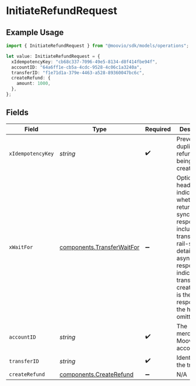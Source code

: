 # InitiateRefundRequest

## Example Usage

```typescript
import { InitiateRefundRequest } from "@moovio/sdk/models/operations";

let value: InitiateRefundRequest = {
  xIdempotencyKey: "cb68c337-7096-49e5-8134-d8f414fbe94f",
  accountID: "64a6ff1e-cb5a-4cdc-9528-4c06c1a3240a",
  transferID: "f1e71d1a-379e-4463-a528-89360047bc6c",
  createRefund: {
    amount: 1000,
  },
};
```

## Fields

| Field                                                                                                                                                                                                                                                   | Type                                                                                                                                                                                                                                                    | Required                                                                                                                                                                                                                                                | Description                                                                                                                                                                                                                                             |
| ------------------------------------------------------------------------------------------------------------------------------------------------------------------------------------------------------------------------------------------------------- | ------------------------------------------------------------------------------------------------------------------------------------------------------------------------------------------------------------------------------------------------------- | ------------------------------------------------------------------------------------------------------------------------------------------------------------------------------------------------------------------------------------------------------- | ------------------------------------------------------------------------------------------------------------------------------------------------------------------------------------------------------------------------------------------------------- |
| `xIdempotencyKey`                                                                                                                                                                                                                                       | *string*                                                                                                                                                                                                                                                | :heavy_check_mark:                                                                                                                                                                                                                                      | Prevents duplicate refunds from being created.                                                                                                                                                                                                          |
| `xWaitFor`                                                                                                                                                                                                                                              | [components.TransferWaitFor](../../models/components/transferwaitfor.md)                                                                                                                                                                                | :heavy_minus_sign:                                                                                                                                                                                                                                      | Optional header that indicates whether to return a synchronous response that includes full transfer and rail-specific details or an <br/>asynchronous response indicating the transfer was created (this is the default response if the header is omitted). |
| `accountID`                                                                                                                                                                                                                                             | *string*                                                                                                                                                                                                                                                | :heavy_check_mark:                                                                                                                                                                                                                                      | The merchant's Moov account ID.                                                                                                                                                                                                                         |
| `transferID`                                                                                                                                                                                                                                            | *string*                                                                                                                                                                                                                                                | :heavy_check_mark:                                                                                                                                                                                                                                      | Identifier for the transfer.                                                                                                                                                                                                                            |
| `createRefund`                                                                                                                                                                                                                                          | [components.CreateRefund](../../models/components/createrefund.md)                                                                                                                                                                                      | :heavy_minus_sign:                                                                                                                                                                                                                                      | N/A                                                                                                                                                                                                                                                     |
